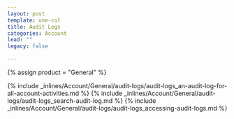 ```yaml
---
layout: post
template: one-col
title: Audit Logs
categories: Account
lead: ""
legacy: false

---
```

{% assign product = "General" %}

{% include _inlines/Account/General/audit-logs/audit-logs_an-audit-log-for-all-account-activities.md %}
{% include _inlines/Account/General/audit-logs/audit-logs_search-audit-log.md %}
{% include _inlines/Account/General/audit-logs/audit-logs_accessing-audit-logs.md %}
